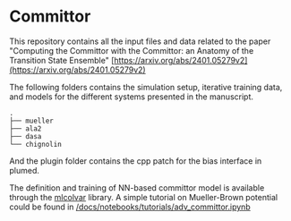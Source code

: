 # Committor

This repository contains all the input files and data related to the paper "Computing the Committor with the Committor: an Anatomy of the Transition State Ensemble" [https://arxiv.org/abs/2401.05279v2](https://arxiv.org/abs/2401.05279v2)

The following folders contains the simulation setup, iterative training data, and models for the different systems presented in the manuscript.
```
.
├── mueller
├── ala2
├── dasa
└── chignolin
```
And the plugin folder contains the cpp patch for the bias interface in plumed.

The definition and training of NN-based committor model is available through the [mlcolvar](https://github.com/luigibonati/mlcolvar/) library. A simple tutorial on Mueller-Brown potential could be found in [/docs/notebooks/tutorials/adv_committor.ipynb](https://github.com/luigibonati/mlcolvar/blob/main/docs/notebooks/tutorials/adv_committor.ipynb)
